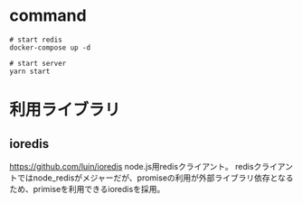 # command
```
# start redis
docker-compose up -d

# start server
yarn start

```
# 利用ライブラリ
## ioredis
https://github.com/luin/ioredis
node.js用redisクライアント。
redisクライアントではnode_redisがメジャーだが、promiseの利用が外部ライブラリ依存となるため、primiseを利用できるioredisを採用。
